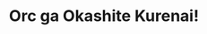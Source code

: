 --- 
title: "Orc ga Okashite Kurenai!"
publishdate: "2019-1-12T16:48:46+02:00"
src: "https://365manga.net/manga/orc-ga-okashite-kurenai"
image: "https://data.365manga.net/images/thumbnails/32532-orc-ga-okashite-kurenai.jpg"
description: " A story about a noble female knight and her attempts to lose her virginity to her husband."
---